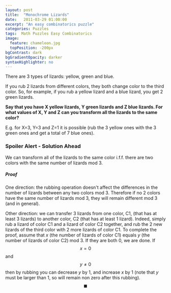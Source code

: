 ```yaml
---
layout: post
title:  "Monochrome Lizards"
date:   2011-03-29 01:00:00
excerpt: "An easy combinatorics puzzle"
categories: Puzzles
tags:  Math Puzzles Easy Combinatorics
image:
  feature: chameleon.jpg
  topPosition: -200px
bgContrast: dark
bgGradientOpacity: darker
syntaxHighlighter: no
---
```

There are 3 types of lizards: yellow, green and blue.

If you rub 2 lizards from different colors, they both change color to the third color. So, for example, if you rub a yellow lizard and a blue lizard, you get 2 green lizards.

**Say that you have X yellow lizards, Y green lizards and Z blue lizards. For what values of X, Y and Z can you transform all the lizards to the same color?**

E.g. for X=3, Y=3 and Z=1 it is possible (rub the 3 yellow ones with the 3 green ones and get a total of 7 blue ones).

### Spoiler Alert - Solution Ahead

We can transform all of the lizards to the same color i.f.f. there are two colors with the same number of lizards mod 3.

##### Proof
One direction: the rubbing operation doesn't affect the differences in the number of lizards between any two colors mod 3. Therefore if no 2 colors have the same number of lizards mod 3, they will remain different mod 3 (and in general).

Other direction: we can transfer 3 lizards from one color, C1, (that has at least 3 lizards) to another color, C2 (that has at least 1 lizard). Indeed, simply rub a lizard of color C1 and a lizard of color C2 together, and rub the 2 new lizards of the third color with 2 more lizards of color C1. To complete the proof, assume that *x* (the number of lizards of color C1) equals *y* (the number of lizards of color C2) mod 3. If they are both 0, we are done. If $$x = 0$$ and $$y \neq 0$$ then by rubbing you can decrease *y* by 1, and increase *x* by 1 (note that *y* must be larger than 1, so will remain non zero after this rubbing). $$\blacksquare$$
